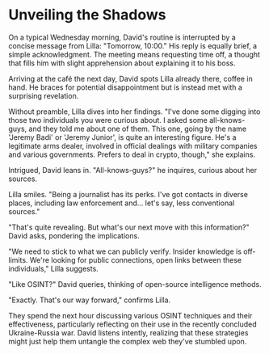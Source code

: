 # Unveiling the Shadows

On a typical Wednesday morning, David's routine is interrupted by a concise message from Lilla: "Tomorrow, 10:00." His reply is equally brief, a simple acknowledgment. The meeting means requesting time off, a thought that fills him with slight apprehension about explaining it to his boss.

Arriving at the café the next day, David spots Lilla already there, coffee in hand. He braces for potential disappointment but is instead met with a surprising revelation.

Without preamble, Lilla dives into her findings. "I've done some digging into those two individuals you were curious about. I asked some all-knows-guys, and they told me about one of them. This one, going by the name 'Jeremy Badi' or 'Jeremy Junior', is quite an interesting figure. He's a legitimate arms dealer, involved in official dealings with military companies and various governments. Prefers to deal in crypto, though," she explains.

Intrigued, David leans in. "All-knows-guys?" he inquires, curious about her sources.

Lilla smiles. "Being a journalist has its perks. I've got contacts in diverse places, including law enforcement and... let's say, less conventional sources."

"That's quite revealing. But what's our next move with this information?" David asks, pondering the implications.

"We need to stick to what we can publicly verify. Insider knowledge is off-limits. We're looking for public connections, open links between these individuals," Lilla suggests.

"Like OSINT?" David queries, thinking of open-source intelligence methods.

"Exactly. That's our way forward," confirms Lilla.

They spend the next hour discussing various OSINT techniques and their effectiveness, particularly reflecting on their use in the recently concluded Ukraine-Russia war. David listens intently, realizing that these strategies might just help them untangle the complex web they've stumbled upon.
